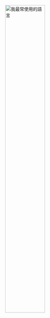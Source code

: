 <!--
**vincentwang0905/vincentwang0905** is a ✨ _special_ ✨ repository because its `README.md` (this file) appears on your GitHub profile.

Here are some ideas to get you started:

- 🔭 I’m currently working on ...
- 🌱 I’m currently learning ...
- 👯 I’m looking to collaborate on ...
- 🤔 I’m looking for help with ...
- 💬 Ask me about ...
- 📫 How to reach me: ...
- 😄 Pronouns: ...
- ⚡ Fun fact: ...
-->
<html>
<body>
<p><img class="center" src="https://github-readme-stats.vercel.app/api/top-langs/?username=vincentwang0905&show_icons=true&theme=gruvbox&locale=cn" alt="我最常使用的語言"></p>
<style>
.center {
  display: block;
  margin-left: auto;
  margin-right: auto;
  width: 50%;
}
</style>
</body>
</html>
